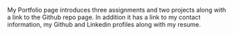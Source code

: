 My Portfolio page introduces three assignments and two projects along with a link to the Github repo page. 
In addition it has a link to my contact information, my Github and Linkedin profiles along with my resume.
